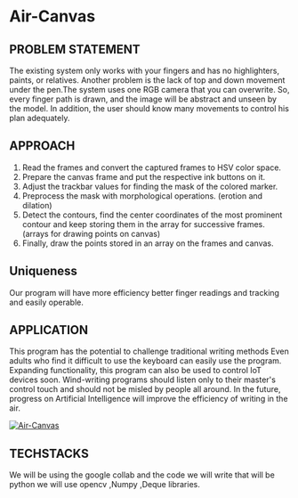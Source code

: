 # Air-Canvas

## PROBLEM STATEMENT

The existing system only works with your fingers and has no highlighters, paints, or relatives. Another problem is the lack of top and down movement under the pen.The system uses one RGB camera that you can overwrite. So, every finger path is drawn, and the image will be abstract and unseen by the model. In addition, the user should know many movements to control his plan adequately.

## APPROACH

1. Read the frames and convert the captured frames to HSV color space.
2. Prepare the canvas frame and put the respective ink buttons on it.
3. Adjust the trackbar values for finding the mask of the colored marker.
4. Preprocess the mask with morphological operations. (erotion and dilation)
5. Detect the contours, find the center coordinates of the most prominent contour and keep storing them in the
array for successive frames. (arrays for drawing points on canvas)
6. Finally, draw the points stored in an array on the frames and canvas.

## Uniqueness

Our program will have more efficiency better finger readings and tracking and easily operable.

## APPLICATION

This program has the potential to challenge traditional writing methods Even adults who find it difficult to use the keyboard can easily use the program. Expanding functionality, this program can also be used to control IoT devices soon.
Wind-writing programs should listen only to their master's control touch and should not be misled by people all around. In the future, progress on Artificial Intelligence will improve the efficiency of writing in the air.

[![Air-Canvas](https://img.youtube.com/vi/4tcvcOqApNs)](https://www.youtube.com/watch?v=4tcvcOqApNs)




## TECHSTACKS

We will be using the google collab and the code we will write that will be python we will 
use opencv ,Numpy ,Deque libraries.

